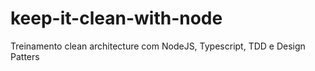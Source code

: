 # keep-it-clean-with-node
Treinamento clean architecture com NodeJS, Typescript, TDD e Design Patters
